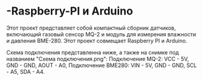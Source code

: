 # -Raspberry-PI и Arduino
Этот проект представляет собой компактный сборник датчиков, включающий газовый сенсор MQ-2 и модуль для измерения влажности и давления BME-280.
Этот проект совмещает Raspberry PI и Arduino.

Схема подключения представленна ниже, а также на снимке под названием "Схема подключения.png":
Подключение MQ-2:
VCC - 5V,
GND - GND,
AOUT - A0,
Подключение BME280:
VIN - 5V,
GND - GND,
SCL - A5,
SDA - A4.
